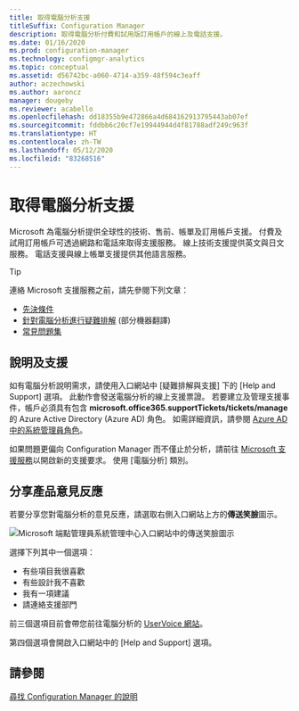 ```yaml
---
title: 取得電腦分析支援
titleSuffix: Configuration Manager
description: 取得電腦分析付費和試用版訂用帳戶的線上及電話支援。
ms.date: 01/16/2020
ms.prod: configuration-manager
ms.technology: configmgr-analytics
ms.topic: conceptual
ms.assetid: d56742bc-a060-4714-a359-48f594c3eaff
author: aczechowski
ms.author: aaroncz
manager: dougeby
ms.reviewer: acabello
ms.openlocfilehash: dd18355b9e472866a4d684162913795443ab07ef
ms.sourcegitcommit: fddbb6c20cf7e19944944d4f81788adf249c963f
ms.translationtype: HT
ms.contentlocale: zh-TW
ms.lasthandoff: 05/12/2020
ms.locfileid: "83268516"
---
```

# <a name="get-support-for-desktop-analytics"></a>取得電腦分析支援

Microsoft 為電腦分析提供全球性的技術、售前、帳單及訂用帳戶支援。 付費及試用訂用帳戶可透過網路和電話來取得支援服務。 線上技術支援提供英文與日文服務。 電話支援與線上帳單支援提供其他語言服務。

> [!TIP]
> 連絡 Microsoft 支援服務之前，請先參閱下列文章：
>
> - [先決條件](overview.md#prerequisites)
> - [針對電腦分析進行疑難排解](troubleshooting.md) \(部分機器翻譯\)
> - [常見問題集](faq.md)

## <a name="help-and-support"></a>說明及支援

如有電腦分析說明需求，請使用入口網站中 [疑難排解與支援]  下的 [Help and Support]  選項。 此動作會發送電腦分析的線上支援票證。 若要建立及管理支援事件，帳戶必須具有包含 **microsoft.office365.supportTickets/tickets/manage** 的 Azure Active Directory (Azure AD) 角色。 如需詳細資訊，請參閱 [Azure AD 中的系統管理員角色](https://docs.microsoft.com/azure/active-directory/users-groups-roles/directory-assign-admin-roles)。

如果問題更偏向 Configuration Manager 而不僅止於分析，請前往 [Microsoft 支援服務](https://aka.ms/cmcbsupport)以開啟新的支援要求。 使用 [電腦分析]  類別。

## <a name="share-product-feedback"></a><a name="bkmk_feedback"></a> 分享產品意見反應

<!-- 5451636 -->

若要分享您對電腦分析的意見反應，請選取右側入口網站上方的**傳送笑臉**圖示。

![Microsoft 端點管理員系統管理中心入口網站中的傳送笑臉圖示](media/5451636-portal-feedback.png)

選擇下列其中一個選項：

- 有些項目我很喜歡
- 有些設計我不喜歡
- 我有一項建議
- 請連絡支援部門

前三個選項目前會帶您前往電腦分析的 [UserVoice 網站](https://configurationmanager.uservoice.com/forums/300492-ideas?category_id=366805)。

第四個選項會開啟入口網站中的 [Help and Support]  選項。

## <a name="see-also"></a>請參閱

[尋找 Configuration Manager 的說明](../core/understand/find-help.md)
